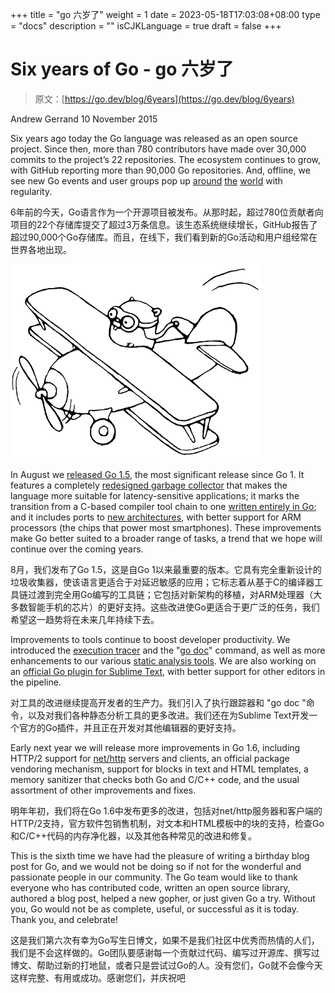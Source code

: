 +++
title = "go 六岁了"
weight = 1
date = 2023-05-18T17:03:08+08:00
type = "docs"
description = ""
isCJKLanguage = true
draft = false
+++

# Six years of Go - go 六岁了

> 原文：[https://go.dev/blog/6years](https://go.dev/blog/6years)

Andrew Gerrand
10 November 2015

Six years ago today the Go language was released as an open source project. Since then, more than 780 contributors have made over 30,000 commits to the project’s 22 repositories. The ecosystem continues to grow, with GitHub reporting more than 90,000 Go repositories. And, offline, we see new Go events and user groups pop up [around](https://blog.golang.org/gophercon2015) [the](https://blog.golang.org/gouk15) [world](https://blog.golang.org/gopherchina) with regularity.

6年前的今天，Go语言作为一个开源项目被发布。从那时起，超过780位贡献者向项目的22个存储库提交了超过3万条信息。该生态系统继续增长，GitHub报告了超过90,000个Go存储库。而且，在线下，我们看到新的Go活动和用户组经常在世界各地出现。

![img](SixYearsOfGo_img/6years-gopher-16687730581303.png)

In August we [released Go 1.5](https://blog.golang.org/go1.5), the most significant release since Go 1. It features a completely [redesigned garbage collector](https://go.dev/doc/go1.5#gc) that makes the language more suitable for latency-sensitive applications; it marks the transition from a C-based compiler tool chain to one [written entirely in Go](https://go.dev/doc/go1.5#c); and it includes ports to [new architectures](https://go.dev/doc/go1.5#ports), with better support for ARM processors (the chips that power most smartphones). These improvements make Go better suited to a broader range of tasks, a trend that we hope will continue over the coming years.

8月，我们发布了Go 1.5，这是自Go 1以来最重要的版本。它具有完全重新设计的垃圾收集器，使该语言更适合于对延迟敏感的应用；它标志着从基于C的编译器工具链过渡到完全用Go编写的工具链；它包括对新架构的移植，对ARM处理器（大多数智能手机的芯片）的更好支持。这些改进使Go更适合于更广泛的任务，我们希望这一趋势将在未来几年持续下去。

Improvements to tools continue to boost developer productivity. We introduced the [execution tracer](https://go.dev/cmd/trace/) and the "[go doc](https://go.dev/cmd/go/#hdr-Show_documentation_for_package_or_symbol)" command, as well as more enhancements to our various [static analysis tools](https://go.dev/talks/2014/static-analysis.slide). We are also working on an [official Go plugin for Sublime Text](https://groups.google.com/forum/#!topic/Golang-nuts/8oCSjAiKXUQ), with better support for other editors in the pipeline.

对工具的改进继续提高开发者的生产力。我们引入了执行跟踪器和 "go doc "命令，以及对我们各种静态分析工具的更多改进。我们还在为Sublime Text开发一个官方的Go插件，并且正在开发对其他编辑器的更好支持。

Early next year we will release more improvements in Go 1.6, including HTTP/2 support for [net/http](https://go.dev/pkg/net/http/) servers and clients, an official package vendoring mechanism, support for blocks in text and HTML templates, a memory sanitizer that checks both Go and C/C++ code, and the usual assortment of other improvements and fixes.

明年年初，我们将在Go 1.6中发布更多的改进，包括对net/http服务器和客户端的HTTP/2支持，官方软件包销售机制，对文本和HTML模板中的块的支持，检查Go和C/C++代码的内存净化器，以及其他各种常见的改进和修复。

This is the sixth time we have had the pleasure of writing a birthday blog post for Go, and we would not be doing so if not for the wonderful and passionate people in our community. The Go team would like to thank everyone who has contributed code, written an open source library, authored a blog post, helped a new gopher, or just given Go a try. Without you, Go would not be as complete, useful, or successful as it is today. Thank you, and celebrate!

这是我们第六次有幸为Go写生日博文，如果不是我们社区中优秀而热情的人们，我们是不会这样做的。Go团队要感谢每一个贡献过代码、编写过开源库、撰写过博文、帮助过新的打地鼠，或者只是尝试过Go的人。没有您们，Go就不会像今天这样完整、有用或成功。感谢您们，并庆祝吧
